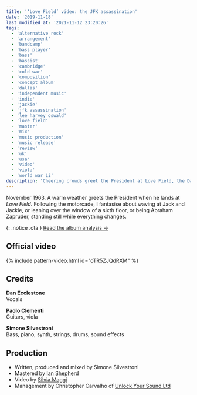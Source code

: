 ```yaml
---
title: '‘Love Field’ video: the JFK assassination'
date: '2019-11-18'
last_modified_at: '2021-11-12 23:20:26'
tags:
  - 'alternative rock'
  - 'arrangement'
  - 'bandcamp'
  - 'bass player'
  - 'bass'
  - 'bassist'
  - 'cambridge'
  - 'cold war'
  - 'composition'
  - 'concept album'
  - 'dallas'
  - 'independent music'
  - 'indie'
  - 'jackie'
  - 'jfk assassination'
  - 'lee harvey oswald'
  - 'love field'
  - 'master'
  - 'mix'
  - 'music production'
  - 'music release'
  - 'review'
  - 'uk'
  - 'usa'
  - 'video'
  - 'viola'
  - 'world war ii'
description: 'Cheering crowds greet the President at Love Field, the Dallas airport. As the motorcade cuts through the city, I imagine to be there, standing still while everything changes.'
---
```

November 1963. A warm weather greets the President when he lands at _Love Field_. Following the motorcade, I fantasise about waving at Jack and Jackie, or leaning over the window of a sixth floor, or being Abraham Zapruder, standing still while everything changes.

{: .notice .cta }
[Read the album analysis&nbsp;→](/work/music/after-1989/)

## Official video

{% include pattern-video.html id="oTR5ZJQdRXM" %}

## Credits

**Dan Ecclestone**<br>
Vocals

**Paolo Clementi**<br>
Guitars, viola

**Simone Silvestroni**<br>
Bass, piano, synth, strings, drums, sound effects

## Production

- Written, produced and mixed by Simone Silvestroni
- Mastered by [Ian Shepherd](https://en.wikipedia.org/wiki/Ian_Shepherd)
- Video by [Silvia Maggi](https://silviamaggidesign.com)
- Management by Christopher Carvalho of [Unlock Your Sound Ltd](https://unlockyoursound.com/)